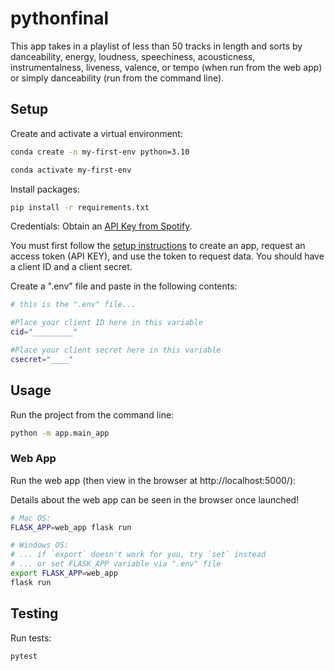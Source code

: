 # pythonfinal

This app takes in a playlist of less than 50 tracks in length and sorts by danceability, energy, loudness, speechiness, acousticness, instrumentalness, liveness, valence, or tempo (when run from the web app) or simply danceability (run from the command line).

## Setup

Create and activate a virtual environment:

```sh
conda create -n my-first-env python=3.10

conda activate my-first-env
```


Install packages:
```sh
pip install -r requirements.txt
```

Credentials: 
Obtain an [API Key from Spotify](https://developer.spotify.com/documentation/web-api/tutorials/getting-started).

You must first follow the [setup instructions](https://developer.spotify.com/documentation/web-api/tutorials/getting-started) to create an app, request an access token (API KEY), and use the token to request data. You should have a client ID and a client secret.

Create a ".env" file and paste in the following contents:

```sh
# this is the ".env" file...

#Place your client ID here in this variable
cid="_________"

#Place your client secret here in this variable
csecret="____"

```

## Usage

Run the project from the command line:

```sh
python -m app.main_app

```

### Web App

Run the web app (then view in the browser at http://localhost:5000/):

Details about the web app can be seen in the browser once launched! 

```sh
# Mac OS:
FLASK_APP=web_app flask run

# Windows OS:
# ... if `export` doesn't work for you, try `set` instead
# ... or set FLASK_APP variable via ".env" file
export FLASK_APP=web_app
flask run
```

## Testing

Run tests:

```sh
pytest
```
